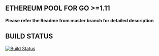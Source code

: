 ## ETHEREUM POOL FOR GO >=1.11


**Please refer the Readme from master branch for detailed description**

## BUILD STATUS

[![Build Status](https://travis-ci.org/techievee/ethash-mining-pool.svg?branch=V2.0_Eth_11)](https://travis-ci.org/techievee/ethash-mining-pool) 